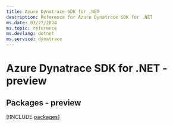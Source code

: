 ```yaml
---
title: Azure Dynatrace SDK for .NET
description: Reference for Azure Dynatrace SDK for .NET
ms.date: 03/27/2024
ms.topic: reference
ms.devlang: dotnet
ms.service: dynatrace
---
```

# Azure Dynatrace SDK for .NET - preview
## Packages - preview
[!INCLUDE [packages](dynatrace-index.md)]